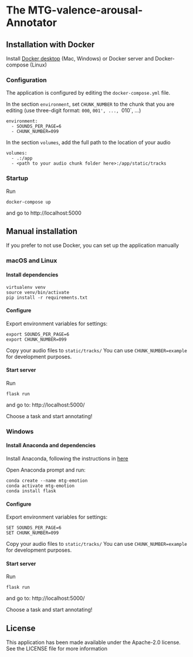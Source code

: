 # The MTG-valence-arousal-Annotator

## Installation with Docker

Install [Docker desktop](https://docs.docker.com/install/) (Mac, Windows) or Docker server and Docker-compose (Linux)

### Configuration

The application is configured by editing the `docker-compose.yml` file.

In the section `environment`, set `CHUNK_NUMBER` to the chunk that you are editing (use three-digit format: `000`, `001', ..., `010`, ...)

    environment:
      - SOUNDS_PER_PAGE=6
      - CHUNK_NUMBER=099
      
In the section `volumes`, add the full path to the location of your audio 

    volumes:
      - .:/app
      - <path to your audio chunk folder here>:/app/static/tracks


### Startup

Run

    docker-compose up
    
and go to http://localhost:5000


## Manual installation

If you prefer to not use Docker, you can set up the application manually

### macOS and Linux

#### Install dependencies

    virtualenv venv
    source venv/bin/activate
    pip install -r requirements.txt


#### Configure

Export environment variables for settings:

    export SOUNDS_PER_PAGE=6
    export CHUNK_NUMBER=099

Copy your audio files to `static/tracks/`
You can use `CHUNK_NUMBER=example` for development purposes.

#### Start server
Run

    flask run

and go to: http://localhost:5000/

Choose a task and start annotating!

### Windows

#### Install Anaconda and dependencies

Install Anaconda, following the instructions in [here](https://docs.anaconda.com/anaconda/install/windows/)

Open Anaconda prompt and run:

    conda create --name mtg-emotion
    conda activate mtg-emotion
    conda install flask


#### Configure

Export environment variables for settings:

    SET SOUNDS_PER_PAGE=6
    SET CHUNK_NUMBER=099

Copy your audio files to `static/tracks/`
You can use `CHUNK_NUMBER=example` for development purposes.

#### Start server
Run 

    flask run

and go to: http://localhost:5000/

Choose a task and start annotating!

## License
This application has been made available under the Apache-2.0 license.
See the LICENSE file for more information
